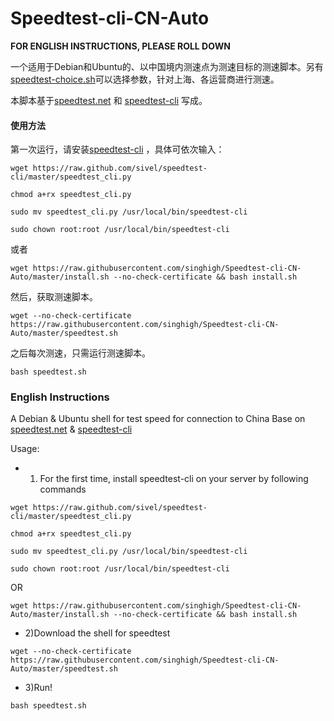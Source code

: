 # Speedtest-cli-CN-Auto
__FOR ENGLISH INSTRUCTIONS, PLEASE ROLL DOWN__

一个适用于Debian和Ubuntu的、以中国境内测速点为测速目标的测速脚本。另有[speedtest-choice.sh](https://github.com/singhigh/Speedtest-cli-CN-Auto/blob/master/speedtest-choice.sh)可以选择参数，针对上海、各运营商进行测速。

本脚本基于[speedtest.net](http://www.speedtest.net) 和 [speedtest-cli](https://github.com/sivel/speedtest-cli) 写成。
#### 使用方法

第一次运行，请安装[speedtest-cli](https://github.com/sivel/speedtest-cli) ，具体可依次输入：

``
wget https://raw.github.com/sivel/speedtest-cli/master/speedtest_cli.py
``

``
chmod a+rx speedtest_cli.py
``

``
sudo mv speedtest_cli.py /usr/local/bin/speedtest-cli
``

``
sudo chown root:root /usr/local/bin/speedtest-cli
``

或者

``
wget https://raw.githubusercontent.com/singhigh/Speedtest-cli-CN-Auto/master/install.sh --no-check-certificate && bash install.sh
``

然后，获取测速脚本。

``
wget --no-check-certificate https://raw.githubusercontent.com/singhigh/Speedtest-cli-CN-Auto/master/speedtest.sh
``

之后每次测速，只需运行测速脚本。

``
bash speedtest.sh
``

### English Instructions

A Debian & Ubuntu shell for test speed for connection to China
Base on [speedtest.net](http://www.speedtest.net) & [speedtest-cli](https://github.com/sivel/speedtest-cli)

Usage:

* 1) For the first time, install speedtest-cli on your server by following commands

``
wget https://raw.github.com/sivel/speedtest-cli/master/speedtest_cli.py
``

``
chmod a+rx speedtest_cli.py
``

``
sudo mv speedtest_cli.py /usr/local/bin/speedtest-cli
``

``
sudo chown root:root /usr/local/bin/speedtest-cli
``

OR

``
wget https://raw.githubusercontent.com/singhigh/Speedtest-cli-CN-Auto/master/install.sh --no-check-certificate && bash install.sh
``

* 2)Download the shell for speedtest

``
wget --no-check-certificate https://raw.githubusercontent.com/singhigh/Speedtest-cli-CN-Auto/master/speedtest.sh
``

* 3)Run!

``
bash speedtest.sh
``
